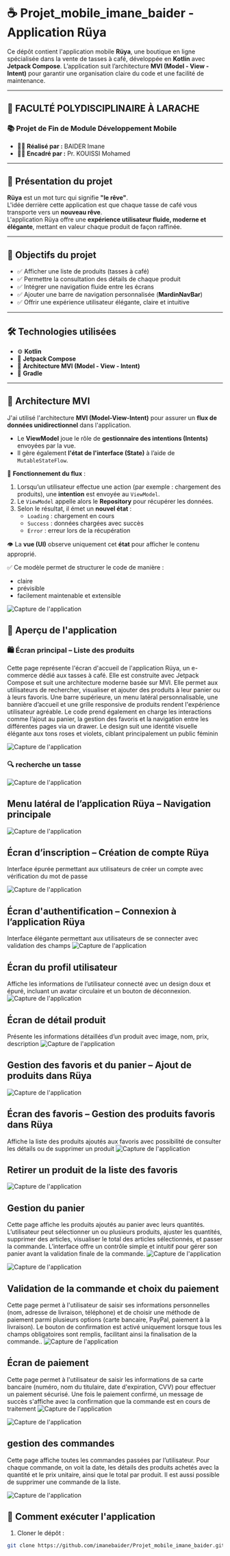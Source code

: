 # ☕ Projet_mobile_imane_baider - Application Rüya

Ce dépôt contient l'application mobile **Rüya**, une boutique en ligne spécialisée dans la vente de tasses à café, développée en **Kotlin** avec **Jetpack Compose**. L’application suit l’architecture **MVI (Model - View - Intent)** pour garantir une organisation claire du code et une facilité de maintenance.

---

## 🏫 FACULTÉ POLYDISCIPLINAIRE À LARACHE  
### 📚 Projet de Fin de Module Développement Mobile

- 👩‍💻 **Réalisé par :** BAIDER Imane  
- 👨‍🏫 **Encadré par :** Pr. KOUISSI Mohamed  

---

## 🌟 Présentation du projet

**Rüya** est un mot turc qui signifie **"le rêve"**.  
L'idée derrière cette application est que chaque tasse de café vous transporte vers un **nouveau rêve**.  
L'application Rüya offre une **expérience utilisateur fluide, moderne et élégante**, mettant en valeur chaque produit de façon raffinée.

---

## 🎯 Objectifs du projet

- ✅ Afficher une liste de produits (tasses à café)  
- ✅ Permettre la consultation des détails de chaque produit  
- ✅ Intégrer une navigation fluide entre les écrans  
- ✅ Ajouter une barre de navigation personnalisée (**MardinNavBar**)  
- ✅ Offrir une expérience utilisateur élégante, claire et intuitive  

---

## 🛠️ Technologies utilisées

- ⚙️ **Kotlin**  
- 🎨 **Jetpack Compose**  
- 🧠 **Architecture MVI (Model - View - Intent)**  
- 🔧 **Gradle**  

---

## 🧠 Architecture MVI

J'ai utilisé l'architecture **MVI (Model-View-Intent)** pour assurer un **flux de données unidirectionnel** dans l'application.

- Le **ViewModel** joue le rôle de **gestionnaire des intentions (Intents)** envoyées par la vue.
- Il gère également **l'état de l'interface (State)** à l’aide de `MutableStateFlow`.

🔄 **Fonctionnement du flux** :

1. Lorsqu’un utilisateur effectue une action (par exemple : chargement des produits), une **intention** est envoyée au `ViewModel`.
2. Le `ViewModel` appelle alors le **Repository** pour récupérer les données.
3. Selon le résultat, il émet un **nouvel état** :
   - `Loading` : chargement en cours  
   - `Success` : données chargées avec succès  
   - `Error` : erreur lors de la récupération  

👁️ La **vue (UI)** observe uniquement cet **état** pour afficher le contenu approprié.

✅ Ce modèle permet de structurer le code de manière :
- claire  
- prévisible  
- facilement maintenable et extensible  

![Capture de l'application](https://raw.githubusercontent.com/imanebaider/Projet_mobile_imane_baider/refs/heads/main/mvi.webp)


## 📸 Aperçu de l'application

### 🛍️ Écran principal – Liste des produits
Cette page représente l'écran d'accueil de l'application Rüya, un e-commerce dédié aux tasses à café. Elle est construite avec Jetpack Compose et suit une architecture moderne basée sur MVI. Elle permet aux utilisateurs de rechercher, visualiser et ajouter des produits à leur panier ou à leurs favoris. Une barre supérieure, un menu latéral personnalisable, une bannière d’accueil et une grille responsive de produits rendent l'expérience utilisateur agréable. Le code prend également en charge les interactions comme l’ajout au panier, la gestion des favoris et la navigation entre les différentes pages via un drawer. Le design suit une identité visuelle élégante aux tons roses et violets, ciblant principalement un public féminin


![Capture de l'application](https://github.com/imanebaider/Projet_mobile_imane_baider/blob/main/ruya1.PNG?raw=true)

### 🔍 recherche un tasse
![Capture de l'application](https://github.com/imanebaider/Projet_mobile_imane_baider/blob/main/ruya2.PNG?raw=true)
##  Menu latéral de l’application Rüya – Navigation principale
![Capture de l'application]( https://github.com/imanebaider/Projet_mobile_imane_baider/blob/main/ruya3.PNG?raw=true)
## Écran d’inscription – Création de compte Rüya
Interface épurée permettant aux utilisateurs de créer un compte avec vérification du mot de passe

![Capture de l'application]( https://github.com/imanebaider/Projet_mobile_imane_baider/blob/main/ruya4.PNG?raw=true)
## Écran d'authentification – Connexion à l’application Rüya
Interface élégante permettant aux utilisateurs de se connecter avec validation des champs
![Capture de l'application](
https://github.com/imanebaider/Projet_mobile_imane_baider/blob/main/ruya5.PNG?raw=true )
## Écran du profil utilisateur
Affiche les informations de l’utilisateur connecté avec un design doux et épuré, incluant un avatar circulaire et un bouton de déconnexion.
![Capture de l'application](https://github.com/imanebaider/Projet_mobile_imane_baider/blob/main/ruya7.PNG?raw=true )
## Écran de détail produit 
Présente les informations détaillées d’un produit avec image, nom, prix, description 
![Capture de l'application](https://github.com/imanebaider/Projet_mobile_imane_baider/blob/main/ruya6.PNG?raw=true )
## Gestion des favoris et du panier – Ajout de produits dans Rüya
![Capture de l'application]( https://github.com/imanebaider/Projet_mobile_imane_baider/blob/main/ruya8.PNG?raw=true )
## Écran des favoris – Gestion des produits favoris dans Rüya
Affiche la liste des produits ajoutés aux favoris avec possibilité de consulter les détails ou de supprimer un produit
![Capture de l'application](https://github.com/imanebaider/Projet_mobile_imane_baider/blob/main/ruya9.PNG?raw=true  )
## Retirer un produit de la liste des favoris
![Capture de l'application]( https://github.com/imanebaider/Projet_mobile_imane_baider/blob/main/ruya10.PNG?raw=true )
## Gestion du panier
Cette page affiche les produits ajoutés au panier avec leurs quantités. L’utilisateur peut sélectionner un ou plusieurs produits, ajuster les quantités, supprimer des articles, visualiser le total des articles sélectionnés, et passer la commande. L’interface offre un contrôle simple et intuitif pour gérer son panier avant la validation finale de la commande.
![Capture de l'application](https://github.com/imanebaider/Projet_mobile_imane_baider/blob/main/ruya11.PNG?raw=true  )

![Capture de l'application]( https://github.com/imanebaider/Projet_mobile_imane_baider/blob/main/ruya12.PNG?raw=true)
## Validation de la commande et choix du paiement

Cette page permet à l'utilisateur de saisir ses informations personnelles (nom, adresse de livraison, téléphone) et de choisir une méthode de paiement parmi plusieurs options (carte bancaire, PayPal, paiement à la livraison). Le bouton de confirmation est activé uniquement lorsque tous les champs obligatoires sont remplis, facilitant ainsi la finalisation de la commande..
![Capture de l'application]( https://github.com/imanebaider/Projet_mobile_imane_baider/blob/main/ruya13.PNG?raw=true )
## Écran de paiement

Cette page permet à l'utilisateur de saisir les informations de sa carte bancaire (numéro, nom du titulaire, date d'expiration, CVV) pour effectuer un paiement sécurisé. Une fois le paiement confirmé, un message de succès s'affiche avec la confirmation que la commande est en cours de traitement
![Capture de l'application]( https://github.com/imanebaider/Projet_mobile_imane_baider/blob/main/ruya14.PNG?raw=true)

![Capture de l'application]( https://github.com/imanebaider/Projet_mobile_imane_baider/blob/main/ruya15.PNG?raw=true)

## gestion des commandes
Cette page affiche toutes les commandes passées par l’utilisateur. Pour chaque commande, on voit la date, les détails des produits achetés avec la quantité et le prix unitaire, ainsi que le total par produit. Il est aussi possible de supprimer une commande de la liste.

![Capture de l'application]( 
https://github.com/imanebaider/Projet_mobile_imane_baider/blob/main/ruya16.PNG?raw=true)



## 🚀 Comment exécuter l'application


1. Cloner le dépôt :
```bash
git clone https://github.com/imanebaider/Projet_mobile_imane_baider.git
